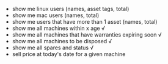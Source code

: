 - show me linux users (names, asset tags, total)
- show me mac users (names, total)
- show me users that have more than 1 asset (names, total)
- show me all machines within x age √
- show me all machines that have warranties expiring soon √
- show me all machines to be disposed √
- show me all spares and status √
- sell price at today's date for a given machine
